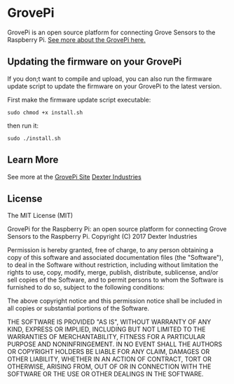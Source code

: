 GrovePi
=======

GrovePi is an open source platform for connecting Grove Sensors to the Raspberry Pi.  [See more about the GrovePi here.](http://www.dexterindustries.com/grovepi)

## Updating the firmware on your GrovePi
If you don;t want to compile and upload, you can also run the firmware update script to update the firmware on your GrovePi to the latest version.

First make the firmware update script executable:

`sudo chmod +x install.sh`

then run it:

`sudo ./install.sh`

## Learn More

See more at the [GrovePi Site](http://www.GrovePi.com/)
[Dexter Industries](http://www.dexterindustries.com)


## License

The MIT License (MIT)

GrovePi for the Raspberry Pi: an open source platform for connecting Grove Sensors to the Raspberry Pi.
Copyright (C) 2017  Dexter Industries

Permission is hereby granted, free of charge, to any person obtaining a copy
of this software and associated documentation files (the "Software"), to deal
in the Software without restriction, including without limitation the rights
to use, copy, modify, merge, publish, distribute, sublicense, and/or sell
copies of the Software, and to permit persons to whom the Software is
furnished to do so, subject to the following conditions:

The above copyright notice and this permission notice shall be included in
all copies or substantial portions of the Software.

THE SOFTWARE IS PROVIDED "AS IS", WITHOUT WARRANTY OF ANY KIND, EXPRESS OR
IMPLIED, INCLUDING BUT NOT LIMITED TO THE WARRANTIES OF MERCHANTABILITY,
FITNESS FOR A PARTICULAR PURPOSE AND NONINFRINGEMENT. IN NO EVENT SHALL THE
AUTHORS OR COPYRIGHT HOLDERS BE LIABLE FOR ANY CLAIM, DAMAGES OR OTHER
LIABILITY, WHETHER IN AN ACTION OF CONTRACT, TORT OR OTHERWISE, ARISING FROM,
OUT OF OR IN CONNECTION WITH THE SOFTWARE OR THE USE OR OTHER DEALINGS IN
THE SOFTWARE.
